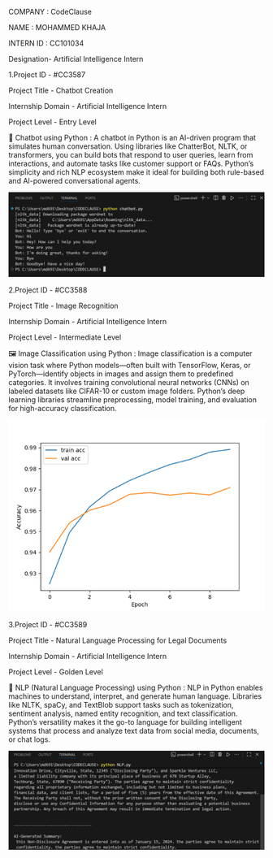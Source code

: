 COMPANY : CodeClause

NAME : MOHAMMED KHAJA

INTERN ID : CC101034

Designation- Artificial Intelligence Intern



1.Project ID - #CC3587

Project Title - Chatbot Creation

Internship Domain - Artificial Intelligence Intern

Project Level - Entry Level

🤖 Chatbot using Python :
A chatbot in Python is an AI-driven program that simulates human conversation. Using libraries like ChatterBot, NLTK, or transformers, you can build bots that respond to user queries, learn from interactions, and automate tasks like customer support or FAQs. Python’s simplicity and rich NLP ecosystem make it ideal for building both rule-based and AI-powered conversational agents.

![image alt](https://github.com/MOHAMMED-KHAJA-045/CodeClause-/blob/0a0f180a0907178a08d6cfec0a4cd20702ff3df6/chatbot.png)

2.Project ID - #CC3588

Project Title - Image Recognition

Internship Domain - Artificial Intelligence Intern

Project Level - Intermediate Level

🖼️ Image Classification using Python :
Image classification is a computer vision task where Python models—often built with TensorFlow, Keras, or PyTorch—identify objects in images and assign them to predefined categories. It involves training convolutional neural networks (CNNs) on labeled datasets like CIFAR-10 or custom image folders. Python’s deep learning libraries streamline preprocessing, model training, and evaluation for high-accuracy classification.

![image alt](https://github.com/MOHAMMED-KHAJA-045/CodeClause-/blob/0a0f180a0907178a08d6cfec0a4cd20702ff3df6/IMAGECLASSIFICATION.png)

3.Project ID - #CC3589

Project Title - Natural Language Processing for Legal Documents

Internship Domain - Artificial Intelligence Intern

Project Level - Golden Level

🧠 NLP (Natural Language Processing) using Python :
NLP in Python enables machines to understand, interpret, and generate human language. Libraries like NLTK, spaCy, and TextBlob support tasks such as tokenization, sentiment analysis, named entity recognition, and text classification. Python’s versatility makes it the go-to language for building intelligent systems that process and analyze text data from social media, documents, or chat logs.

![image alt](https://github.com/MOHAMMED-KHAJA-045/CodeClause-/blob/0a0f180a0907178a08d6cfec0a4cd20702ff3df6/NLP.png)

